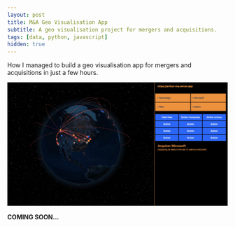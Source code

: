 ```yaml
---
layout: post
title: M&A Geo Visualisation App
subtitle: A geo visualisation project for mergers and acquisitions.
tags: [data, python, javascript]
hidden: true
---
```

How I managed to build a geo visualisation app for mergers and acquisitions in just a few hours.

<img src="../assets/arthur-ma.jpg">

**COMING SOON...**